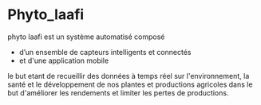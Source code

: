 # Phyto_laafi
phyto laafi est un système automatisé composé 
- d’un ensemble de capteurs intelligents et connectés 
- et d'une application mobile 

le but etant de recueillir des données à temps réel sur l'environnement, la santé et le développement de nos plantes et productions agricoles dans le but d'améliorer les rendements et limiter les pertes de productions.
